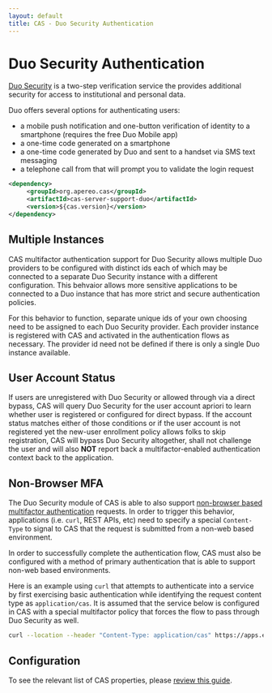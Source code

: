 ```yaml
---
layout: default
title: CAS - Duo Security Authentication
---
```


# Duo Security Authentication

[Duo Security](https://www.duo.com) is a two-step verification service the provides additional security for access to institutional and personal data.  

Duo offers several options for authenticating users:

- a mobile push notification and one-button verification of identity to a smartphone (requires the free Duo Mobile app)
- a one-time code generated on a smartphone
- a one-time code generated by Duo and sent to a handset via SMS text messaging
- a telephone call from that will prompt you to validate the login request

```xml
<dependency>
     <groupId>org.apereo.cas</groupId>
     <artifactId>cas-server-support-duo</artifactId>
     <version>${cas.version}</version>
</dependency>
```

## Multiple Instances

CAS multifactor authentication support for Duo Security allows
multiple Duo providers to be configured with distinct ids each of
which may be connected to a separate Duo Security instance with a different configuration.
This behvaior allows more sensitive applications to be connected
to a Duo instance that has more strict and secure authentication policies.

For this behavior to function, separate unique ids of your own choosing need to be assigned to each Duo Security
provider. Each provider instance is registered with CAS and activated in the authentication
flows as necessary. The provider id need not be defined if there is only a single Duo instance available.

## User Account Status

If users are unregistered with Duo Security or allowed through via a direct bypass,
CAS will query Duo Security for the user account apriori to learn
whether user is registered or configured for direct bypass. If the account status matches either of those conditions or if the
user account is not registered yet the new-user enrollment policy allows folks to skip registration, CAS will bypass
Duo Security altogether, shall not challenge the user
and will also **NOT** report back a multifactor-enabled authentication context back to the application.

## Non-Browser MFA

The Duo Security module of CAS is able to also support [non-browser based multifactor authentication](https://duo.com/docs/authapi) requests.
In order to trigger this behavior, applications (i.e. `curl`, REST APIs, etc) need to specify a special
`Content-Type` to signal to CAS that the request is submitted from a non-web based environment.

In order to successfully complete the authentication flow, CAS must also be configured with a method 
of primary authentication that is able to support non-web based environments.

Here is an example using `curl` that attempts to authenticate into a service by first exercising
basic authentication while identifying the request content type as `application/cas`. It is assumed that the 
service below is configured in CAS with a special multifactor policy that forces the flow 
to pass through Duo Security as well.

```bash
curl --location --header "Content-Type: application/cas" https://apps.example.org/myapp -L -u casuser:Mellon
```

## Configuration

To see the relevant list of CAS properties, please [review this guide](Configuration-Properties.html).
